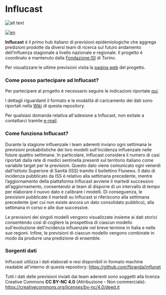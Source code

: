 # Influcast 

![alt text](https://github.com/Predizioni-Epidemiologiche-Italia/Influcast/blob/main/Influcast-logo.png)

[![en](https://img.shields.io/badge/lang-en-red.svg)](https://github.com/Predizioni-Epidemiologiche-Italia/Influcast/blob/main/README.en.md)

__Influcast__ è il primo hub italiano di previsioni epidemiologiche che aggrega predizioni prodotte da diversi team di ricerca sul futuro andamento dell’influenza stagionale a livello nazionale e regionale. Il progetto è coordinato e mantenuto dalla [Fondazione ISI](https://www.isi.it/en/home) di Torino.

Per visualizzare le ultime previsioni visita la [pagina web](https://influcast.org/it/) del progetto.

### Come posso partecipare ad Influcast?
Per partecipare al progetto è necessario seguire le indicazioni riportate [qui](https://github.com/Predizioni-Epidemiologiche-Italia/Influcast/wiki/Come-posso-partecipare-ad-Influcast%3F).

I dettagli riguardanti il formato e le modalità di caricamento dei dati sono riportati nella [Wiki](https://github.com/Predizioni-Epidemiologiche-Italia/Influcast/wiki) di questa repository.

Per qualsiasi domanda relativa all'adesione a Influcast, non esitate a contattarci tramite [e-mail](mailto:influcast@isi.it).

### Come funziona Influcast? 
Durante la stagione influenzale i team aderenti inviano ogni settimana le previsioni probabilistiche dei loro modelli sull’incidenza influenzale nelle future quattro settimane. In particolare, Influcast considera il numero di casi riportati dalla rete di medici sentinella presenti sul territorio italiano come variabile target per le previsioni. Questo dato viene comunicato ogni venerdì dall’Istituto Superiore di Sanità (ISS) tramite il bollettino Flunews. Il dato di incidenza pubblicato da ISS è relativo alla settimana precedente, mentre l’aggiornamento della piattaforma Influcast avviene il martedì successivo all’aggiornamento, consentendo ai team di disporre di un intervallo di tempo per elaborare il nuovo dato e calibrare i modelli. Di conseguenza, le previsioni pubblicate il martedì su Influcast si riferiscono alla settimana precedente (per cui non esiste ancora un dato consolidato pubblico), alla settimana in corso e alle due successive.

Le previsioni dei singoli modelli vengono visualizzate insieme ai dati storici consentendo così di cogliere la prospettiva di ciascun modello sull'evoluzione dell'incidenza influenzale nel breve termine in Italia e nelle sue regioni. Infine, le previsioni di ciascun modello vengono combinate in modo da produrre una predizione di ensemble.


### Sorgenti dati
Influcast utilizza i dati elaborati e resi disponibili in formato machine readable all'interno di questa repository: https://github.com/fbranda/influnet


Tutti i dati delle previsioni inviati dai team aderenti sono soggetti alla licenza Creative Commons __CC BY-NC 4.0__ (Attribuzione - Non commerciale): https://creativecommons.org/licenses/by-nc/4.0/deed.it



